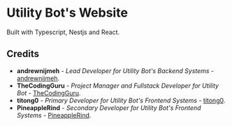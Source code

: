 # Utility Bot's Website

Built with Typescript, Nestjs and React.

## Credits

* **andrewnijmeh** - *Lead Developer for Utility Bot's Backend Systems* - [andrewnijmeh](https://github.com/andrewnijmeh).
* **TheCodingGuru** - *Project Manager and Fullstack Developer for Utility Bot* - [TheCodingGuru](https://github.com/TheCodingGuru).
* **titong0** - *Primary Developer for Utility Bot's Frontend Systems* - [titong0](https://github.com/titong0).
* **PineappleRind** - *Secondary Developer for Utility Bot's Frontend Systems* - [PineappleRind](https://github.com/PineappleRind).
